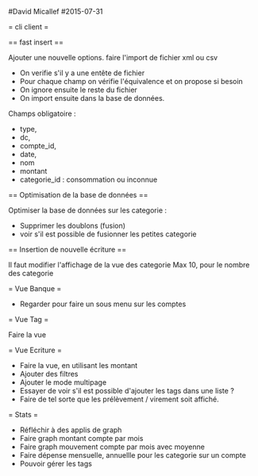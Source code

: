 #David Micallef
#2015-07-31

= cli client =

== fast insert ==

Ajouter une nouvelle options.
faire l'import de fichier xml ou csv

* On verifie s'il y a une entête de fichier
* Pour chaque champ on vérifie l'équivalence et on propose si besoin
* On ignore ensuite le reste du fichier
* On import ensuite dans la base de données.

Champs obligatoire : 
* type,
* dc,
* compte_id,
* date,
* nom
* montant
* categorie_id : consommation ou inconnue

== Optimisation de la base de données ==

Optimiser la base de données sur les categorie :
* Supprimer les doublons (fusion)
* voir s'il est possible de fusionner les petites categorie

== Insertion de nouvelle écriture ==

Il faut modifier l'affichage de la vue des categorie 
Max 10, pour le nombre des categorie

= Vue Banque =

* Regarder pour faire un sous menu sur les comptes

= Vue Tag =

Faire la vue 

= Vue Ecriture =

* Faire la vue, en utilisant les montant
* Ajouter des filtres
* Ajouter le mode multipage
* Essayer de voir s'il est possible d'ajouter les tags dans une liste ?
* Faire de tel sorte que les prélèvement / virement soit affiché.

= Stats =

* Réfléchir à des applis de graph
* Faire graph montant compte par mois
* Faire graph mouvement compte par mois avec moyenne
* Faire dépense mensuelle, annuellle pour les categorie sur un compte
* Pouvoir gérer les tags


